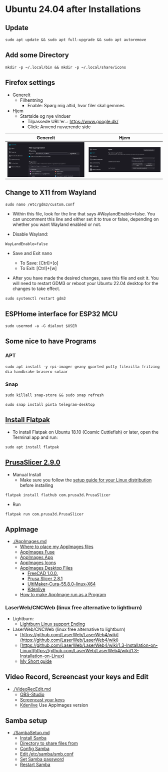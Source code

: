 # Ubuntu 24.04 after Installations

## Update

```code
sudo apt update && sudo apt full-upgrade && sudo apt autoremove
```

## Add some Directory

```code
mkdir -p ~/.local/bin && mkdir -p ~/.local/share/icons
```

## Firefox settings

* Generelt
  * Filhentning
    * Enable: Spørg mig altid, hvor filer skal gemmes
* Hjem
  * Startside og nye vinduer
    * Tilpassede URL'er..: https://www.google.dk/
    * Click: Anvend nuværende side

|Generelt|Hjem|
|:---:|:---:|
|![Generelt](./Images/Generelt-Filer_og_programmer.png)|![Hjem](./Images/Hejm-Hjem_Nye_vinduer_og_faneblade.png)|

## Change to X11 from Wayland

```code
sudo nano /etc/gdm3/custom.conf
```

* Within this file, look for the line that says #WaylandEnable=false. You can uncomment this line and either set it to true or false, depending on whether you want Wayland enabled or not.  

* Disable Wayland:

```text
WayLandEnable=false
```

* Save and Exit nano
  * To Save: [Ctrl]+[o]
  * To Exit: [Ctrl]+[w]

* After you have made the desired changes, save this file and exit it. You will need to restart GDM3 or reboot your Ubuntu 22.04 desktop for the changes to take effect.

```code
sudo systemctl restart gdm3
```

## ESPHome interface for ESP32 MCU

```code
sudo usermod -a -G dialout $USER
```

## Some nice to have Programs

### APT

```code
sudo apt install -y rpi-imager geany gparted putty filezilla fritzing dia handbrake brasero solaar 
```

### Snap

```code
sudo killall snap-store && sudo snap refresh
```

```code
sudo snap install pinta telegram-desktop
```

## [Install Flatpak](https://flathub.org/setup/Ubuntu)

* To install Flatpak on Ubuntu 18.10 (Cosmic Cuttlefish) or later, open the Terminal app and run:

```code
sudo apt install flatpak
```

## [PrusaSlicer 2.9.0](https://flathub.org/apps/com.prusa3d.PrusaSlicer)

* Manual Install
  * Make sure you follow the [setup guide for your Linux distribution](https://flathub.org/setup) before installing
  
```code
flatpak install flathub com.prusa3d.PrusaSlicer
```

* Run

```code
flatpak run com.prusa3d.PrusaSlicer
```

## AppImage

* [./AppImages.md](./AppImages.md)
  * [Where to place my AppImages files](./AppImages.md#where-to-place-my-appimages-files)
  * [AppImages Fuse](./AppImages.md#appimages-fuse)
  * [AppImages App](./AppImages.md#appimages-app)
  * [AppImages Icons](./AppImages.md#appimages-icons)
  * [AppImages Desktop Files](./AppImages.md#appimages-desktop-files)
    * [FreeCAD 1.0.0.](./AppImages.md#freecad_100-conda-linux-x86_64-py311appimage)
    * [Prusa Slicer 2.8.1](./AppImages.md#prusaslicer-281)
    * [UltiMaker-Cura-55.8.0-linux-X64](./AppImages.md#ultimaker-cura-5580-linux-x64)
    * [Kdenlive](./AppImages.md#kdenlive-ver-24080)
  * [How to make AppImage run as a Program](./AppImages.md#how-to-make-appimage-run-as-a-program)

### LaserWeb/CNCWeb (linux free alternative to lightburn)

* Lightburn:
  * [Lightburn Linux support Ending](https://forum.lightburnsoftware.com/t/linux-support-ending/144618)
* LaserWeb/CNCWeb (linux free alternative to lightburn)
  * [https://github.com/LaserWeb/LaserWeb4/wiki](https://github.com/LaserWeb/LaserWeb4/wiki)
  * [https://github.com/LaserWeb/LaserWeb4/wiki/1.3-Installation-on-Linux](https://github.com/LaserWeb/LaserWeb4/wiki/1.3-Installation-on-Linux)
  * [My Short guide](./LaserWeb-CNCWeb.md)

## Video Record, Screencast your keys and Edit

* [./VideoRecEdit.md](./VideoRecEdit.md)
  * [OBS-Studio](./VideoRecEdit.md#obs-studio)
  * [Screencast your keys](./VideoRecEdit.md#screencast-your-keys)
  * [Kdenlive](./VideoRecEdit.md#kdenlive) Use Appimages version

## Samba setup

* [./SambaSetup.md](./SambaSetup.md)
  * [Install Sanba](./SambaSetup.md#install-sanba)
  * [Directory to share files from](./SambaSetup.md#directory-to-share-files-from)
  * [Config Samba](./SambaSetup.md#config-samba)
  * [Edit /etc/samba/smb.conf](./SambaSetup.md#edit-etcsambasmbconf)
  * [Set Samba password](./SambaSetup.md#set-samba-password)
  * [Restart Samba](./SambaSetup.md#restart-samba)

